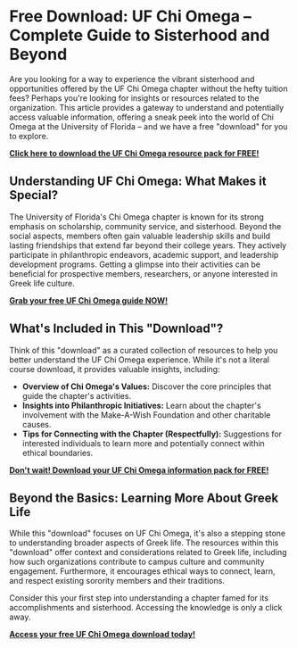 # Free Download: UF Chi Omega – Complete Guide to Sisterhood and Beyond

Are you looking for a way to experience the vibrant sisterhood and opportunities offered by the UF Chi Omega chapter without the hefty tuition fees? Perhaps you're looking for insights or resources related to the organization. This article provides a gateway to understand and potentially access valuable information, offering a sneak peek into the world of Chi Omega at the University of Florida – and we have a free "download" for you to explore.

[**Click here to download the UF Chi Omega resource pack for FREE!**](https://udemywork.com/uf-chi-omega)

## Understanding UF Chi Omega: What Makes it Special?

The University of Florida's Chi Omega chapter is known for its strong emphasis on scholarship, community service, and sisterhood. Beyond the social aspects, members often gain valuable leadership skills and build lasting friendships that extend far beyond their college years. They actively participate in philanthropic endeavors, academic support, and leadership development programs. Getting a glimpse into their activities can be beneficial for prospective members, researchers, or anyone interested in Greek life culture.

[**Grab your free UF Chi Omega guide NOW!**](https://udemywork.com/uf-chi-omega)

## What's Included in This "Download"?

Think of this "download" as a curated collection of resources to help you better understand the UF Chi Omega experience. While it's not a literal course download, it provides valuable insights, including:

*   **Overview of Chi Omega's Values:** Discover the core principles that guide the chapter's activities.
*   **Insights into Philanthropic Initiatives:** Learn about the chapter's involvement with the Make-A-Wish Foundation and other charitable causes.
*   **Tips for Connecting with the Chapter (Respectfully):** Suggestions for interested individuals to learn more and potentially connect within ethical boundaries.

[**Don't wait! Download your UF Chi Omega information pack for FREE!**](https://udemywork.com/uf-chi-omega)

## Beyond the Basics: Learning More About Greek Life

While this "download" focuses on UF Chi Omega, it's also a stepping stone to understanding broader aspects of Greek life. The resources within this "download" offer context and considerations related to Greek life, including how such organizations contribute to campus culture and community engagement. Furthermore, it encourages ethical ways to connect, learn, and respect existing sorority members and their traditions.

Consider this your first step into understanding a chapter famed for its accomplishments and sisterhood. Accessing the knowledge is only a click away.

[**Access your free UF Chi Omega download today!**](https://udemywork.com/uf-chi-omega)
